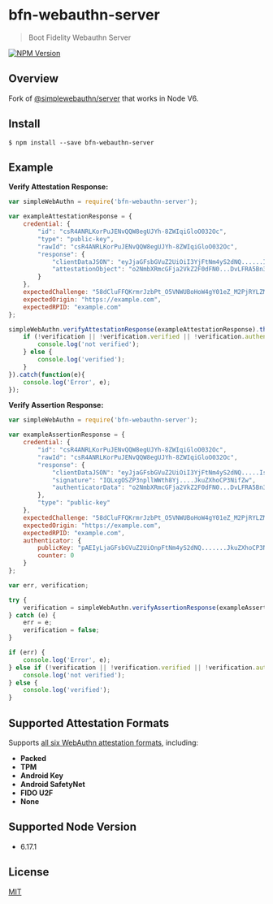 # bfn-webauthn-server

> Boot Fidelity Webauthn Server

[![NPM Version][npm-image]][npm-url]

## Overview

Fork of [@simplewebauthn/server](https://github.com/MasterKale/SimpleWebAuthn/tree/master/packages/server) that works in Node V6.

## Install

```
$ npm install --save bfn-webauthn-server
```

## Example

**Verify Attestation Response:**
``` js
var simpleWebAuthn = require('bfn-webauthn-server');

var exampleAttestationResponse = {
	credential: {
		"id": "csR4ANRLKorPuJENvQQW8egUJYh-8ZWIqiGloO032Oc",
		"type": "public-key",
		"rawId": "csR4ANRLKorPuJENvQQW8egUJYh-8ZWIqiGloO032Oc",
		"response": {
			"clientDataJSON": "eyJjaGFsbGVuZ2UiOiI3YjFtNm4yS2dNQ......IsInR5cGUiOiJ3ZWJhdXRobi5jcmVhdGUifQ",
			"attestationObject": "o2NmbXRmcGFja2VkZ2F0dFN0...DvLFRA5Bn3dGgzy"
		}
	},
	expectedChallenge: "58dCluFFQKrmrJzbPt_O5VNWUBoHoW4gY01eZ_M2PjRYLZMgiUE86Krd7Jc",
	expectedOrigin: "https://example.com",
	expectedRPID: "example.com"
};

simpleWebAuthn.verifyAttestationResponse(exampleAttestationResponse).then(function(verification){
	if (!verification || !verification.verified || !verification.authenticatorInfo || !verification.authenticatorInfo.base64CredentialID || !verification.authenticatorInfo.base64PublicKey || typeof verification.authenticatorInfo.counter !== 'number') {
		console.log('not verified');
	} else {
		console.log('verified');
	}
}).catch(function(e){
	console.log('Error', e);
});
```

**Verify Assertion Response:**
``` js
var simpleWebAuthn = require('bfn-webauthn-server');

var exampleAssertionResponse = {
	credential: {
		"id": "csR4ANRLKorPuJENvQQW8egUJYh-8ZWIqiGloO032Oc",
		"rawId": "csR4ANRLKorPuJENvQQW8egUJYh-8ZWIqiGloO032Oc",
		"response": {
			"clientDataJSON": "eyJjaGFsbGVuZ2UiOiI3YjFtNm4yS2dNQ.....IsInR5cGUiOiJ3ZWJhdXRobi5jcmVhdGUifQ",
			"signature": "IQLxgOSZP3npllWWth8Yj....JkuZXhoCP3NifZw",
			"authenticatorData": "o2NmbXRmcGFja2VkZ2F0dFN0...DvLFRA5Bn3dGgzy"
		},
		"type": "public-key"
	},
	expectedChallenge: "58dCluFFQKrmrJzbPt_O5VNWUBoHoW4gY01eZ_M2PjRYLZMgiUE86Krd7Jc",
	expectedOrigin: "https://example.com",
	expectedRPID: "example.com",
	authenticator: {
		publicKey: "pAEIyLjaGFsbGVuZ2UiOnpFtNm4yS2dNQ.......JkuZXhoCP3NifCPJhdXRobisbGVVhdGUizyAAE",
		counter: 0
	}
};

var err, verification;

try {
	verification = simpleWebAuthn.verifyAssertionResponse(exampleAssertionResponse);
} catch (e) {
	err = e;
	verification = false;
}

if (err) {
	console.log('Error', e);
} else if (!verification || !verification.verified || !verification.authenticatorInfo || !verification.authenticatorInfo.base64CredentialID || typeof verification.authenticatorInfo.counter !== 'number') {
	console.log('not verified');
} else {
	console.log('verified');
}
```

## Supported Attestation Formats

Supports [all six WebAuthn attestation formats](https://w3c.github.io/webauthn/#sctn-defined-attestation-formats), including:

- **Packed**
- **TPM**
- **Android Key**
- **Android SafetyNet**
- **FIDO U2F**
- **None**

## Supported Node Version

* 6.17.1

## License

[MIT](LICENSE)

[npm-image]: https://img.shields.io/npm/v/bfn-webauthn-server.svg
[npm-url]: https://npmjs.org/package/bfn-webauthn-server

